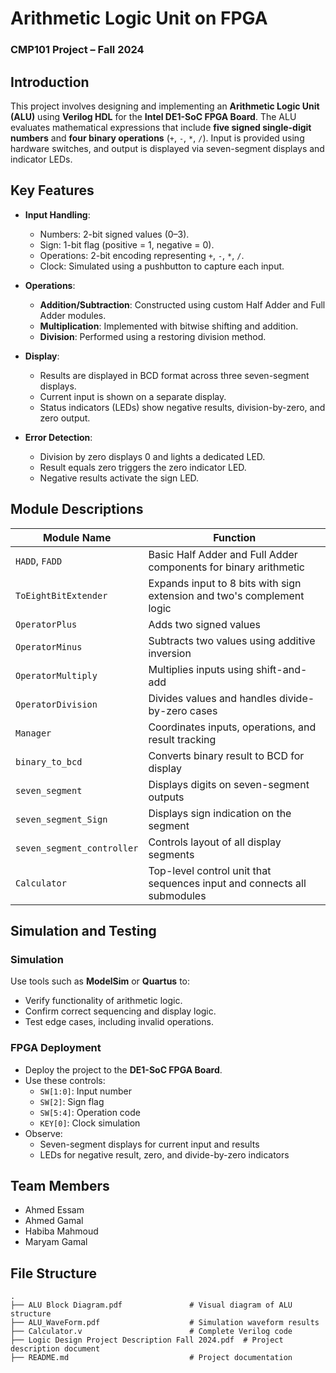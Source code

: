 # Arithmetic Logic Unit on FPGA

### CMP101 Project – Fall 2024

## Introduction

This project involves designing and implementing an **Arithmetic Logic Unit (ALU)** using **Verilog HDL** for the **Intel DE1-SoC FPGA Board**. The ALU evaluates mathematical expressions that include **five signed single-digit numbers** and **four binary operations** (`+`, `-`, `*`, `/`). Input is provided using hardware switches, and output is displayed via seven-segment displays and indicator LEDs.

## Key Features

- **Input Handling**:

  - Numbers: 2-bit signed values (0–3).
  - Sign: 1-bit flag (positive = 1, negative = 0).
  - Operations: 2-bit encoding representing `+`, `-`, `*`, `/`.
  - Clock: Simulated using a pushbutton to capture each input.

- **Operations**:

  - **Addition/Subtraction**: Constructed using custom Half Adder and Full Adder modules.
  - **Multiplication**: Implemented with bitwise shifting and addition.
  - **Division**: Performed using a restoring division method.

- **Display**:

  - Results are displayed in BCD format across three seven-segment displays.
  - Current input is shown on a separate display.
  - Status indicators (LEDs) show negative results, division-by-zero, and zero output.

- **Error Detection**:

  - Division by zero displays 0 and lights a dedicated LED.
  - Result equals zero triggers the zero indicator LED.
  - Negative results activate the sign LED.

## Module Descriptions

| Module Name                | Function                                                                |
| -------------------------- | ----------------------------------------------------------------------- |
| `HADD`, `FADD`             | Basic Half Adder and Full Adder components for binary arithmetic        |
| `ToEightBitExtender`       | Expands input to 8 bits with sign extension and two's complement logic  |
| `OperatorPlus`             | Adds two signed values                                                  |
| `OperatorMinus`            | Subtracts two values using additive inversion                           |
| `OperatorMultiply`         | Multiplies inputs using shift-and-add                                   |
| `OperatorDivision`         | Divides values and handles divide-by-zero cases                         |
| `Manager`                  | Coordinates inputs, operations, and result tracking                     |
| `binary_to_bcd`            | Converts binary result to BCD for display                               |
| `seven_segment`            | Displays digits on seven-segment outputs                                |
| `seven_segment_Sign`       | Displays sign indication on the segment                                 |
| `seven_segment_controller` | Controls layout of all display segments                                 |
| `Calculator`               | Top-level control unit that sequences input and connects all submodules |

## Simulation and Testing

### Simulation

Use tools such as **ModelSim** or **Quartus** to:

- Verify functionality of arithmetic logic.
- Confirm correct sequencing and display logic.
- Test edge cases, including invalid operations.

### FPGA Deployment

- Deploy the project to the **DE1-SoC FPGA Board**.
- Use these controls:
  - `SW[1:0]`: Input number
  - `SW[2]`: Sign flag
  - `SW[5:4]`: Operation code
  - `KEY[0]`: Clock simulation
- Observe:
  - Seven-segment displays for current input and results
  - LEDs for negative result, zero, and divide-by-zero indicators

## Team Members

- Ahmed Essam
- Ahmed Gamal
- Habiba Mahmoud
- Maryam Gamal

## File Structure

```
.
├── ALU Block Diagram.pdf               # Visual diagram of ALU structure
├── ALU_WaveForm.pdf                    # Simulation waveform results
├── Calculator.v                        # Complete Verilog code
├── Logic Design Project Description Fall 2024.pdf  # Project description document
├── README.md                           # Project documentation
```

